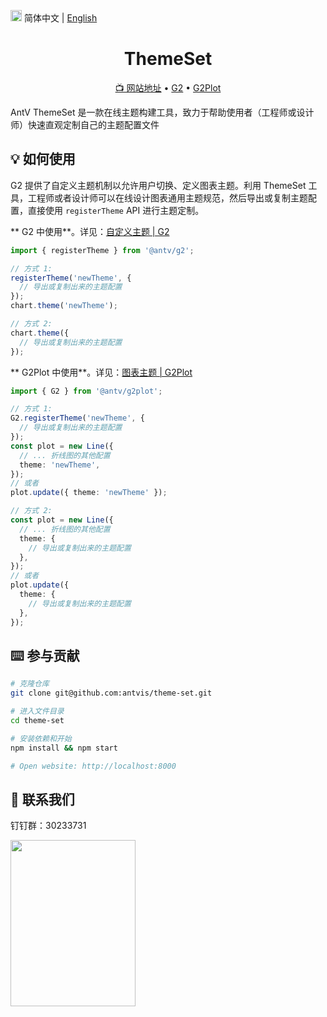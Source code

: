 <img src="https://gw.alipayobjects.com/zos/antfincdn/R8sN%24GNdh6/language.svg" width="18"> 简体中文 | [English](./README.en-US.md)

<h1 align="center">
<b>ThemeSet</b>
</h1>

<p align="center">
  <a href="https://theme-set.antv.vision">📺 网站地址</a> •
  <a href="https://github.com/antvis/g2">G2</a> •
  <a href="https://github.com/antvis/g2plot">G2Plot</a>
</p>

AntV ThemeSet 是一款在线主题构建工具，致力于帮助使用者（工程师或设计师）快速直观定制自己的主题配置文件

## 💡 如何使用

G2 提供了自定义主题机制以允许用户切换、定义图表主题。利用 ThemeSet 工具，工程师或者设计师可以在线设计图表通用主题规范，然后导出或复制主题配置，直接使用 `registerTheme` API 进行主题定制。

** G2 中使用**。详见：[自定义主题 | G2](https://g2.antv.vision/zh/docs/api/advanced/register-theme)

```ts
import { registerTheme } from '@antv/g2';

// 方式 1:
registerTheme('newTheme', {
  // 导出或复制出来的主题配置
});
chart.theme('newTheme');

// 方式 2:
chart.theme({
  // 导出或复制出来的主题配置
});
```

** G2Plot 中使用**。详见：[图表主题 | G2Plot](https://g2plot.antv.vision/zh/docs/api/options/theme)

```ts
import { G2 } from '@antv/g2plot';

// 方式 1:
G2.registerTheme('newTheme', {
  // 导出或复制出来的主题配置
});
const plot = new Line({
  // ... 折线图的其他配置
  theme: 'newTheme',
});
// 或者
plot.update({ theme: 'newTheme' });

// 方式 2:
const plot = new Line({
  // ... 折线图的其他配置
  theme: {
    // 导出或复制出来的主题配置
  },
});
// 或者
plot.update({
  theme: {
    // 导出或复制出来的主题配置
  },
});
```

## ⌨️ 参与贡献

```bash
# 克隆仓库
git clone git@github.com:antvis/theme-set.git

# 进入文件目录
cd theme-set

# 安装依赖和开始
npm install && npm start

# Open website: http://localhost:8000
```

## 📧 联系我们

钉钉群：30233731

<img src="https://gw.alipayobjects.com/zos/antfincdn/9sHnl5k%26u4/dingdingqun.png" width="200" height="266" />

